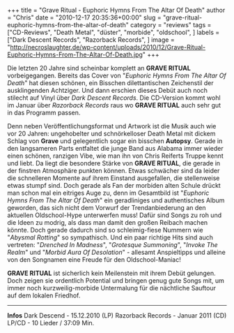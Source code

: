 +++
title = "Grave Ritual - Euphoric Hymns From The Altar Of Death"
author = "Chris"
date = "2010-12-17 20:35:36+00:00"
slug = "grave-ritual-euphoric-hymns-from-the-altar-of-death"
category = "reviews"
tags = ["CD-Reviews", "Death Metal", "düster", "morbide", "oldschool", ]
labels = ["Dark Descent Records", "Razorback Records", ]
image = "http://necroslaughter.de/wp-content/uploads/2010/12/Grave-Ritual-Euphoric-Hymns-From-The-Altar-Of-Death.jpg"
+++

Die letzten 20 Jahre sind scheinbar komplett an **GRAVE RITUAL** vorbeigegangen. Bereits das Cover von "_Euphoric Hymns From The Altar Of Death_" hat diesen schönen, ein Bisschen dilettantischen Zeichenstil der ausklingenden Achtziger. Und dann erschien dieses Debüt auch noch stilecht auf Vinyl über _Dark Descent Records_. Die CD-Version kommt wohl im Januar über _Razorback Records_ raus wo **GRAVE RITUAL** auch sehr gut in das Programm passen.

Denn neben Veröffentlichungsformat und Artwork ist die Musik auch wie vor 20 Jahren: ungehobelter und schnörkelloser Death Metal mit dickem Schlag von **Grave** und gelegentlich sogar ein bisschen **Autopsy**. Gerade in den langsameren Parts entfaltet die junge Band aus Alabama immer wieder einen schönen, ranzigen Vibe, wie man ihn von Chris Reiferts Truppe kennt und liebt. Da liegt die besondere Stärke von **GRAVE RITUAL**, die gerade in der finstren Atmosphäre punkten können. Etwas schwächer sind da leider die schnelleren Momente auf ihrem Einstand ausgefallen, die stellenweise etwas stumpf sind. Doch gerade als Fan der morbiden alten Schule drückt man schon mal ein eitriges Auge zu, denn im Gesamtbild ist "_Euphoric Hymns From The Altar Of Death_" ein geradliniges und authentisches Album geworden, das sich nicht dem Vorwurf der Trendanbiederung an den aktuellen Oldschool-Hype unterwerfen muss! Dafür sind Songs zu roh und die Ideen zu modrig, als dass man damit den großen Reibach machen könnte. Doch gerade dadurch sind so schleimig-fiese Nummern wie "_Abysmal Rotting_" so sympathisch. Und ein paar richtige Hits sind auch vertreten: "_Drenched In Madness_", "_Grotesque Summoning_", "_Invoke The Realm_" und "_Morbid Aura Of Desolation_" - allesamt Anspieltipps und alleine von den Songnamen eine Freude für den Oldschool-Maniac!

**GRAVE RITUAL** ist sicherlich kein Meilenstein mit ihrem Debüt gelungen. Doch zeigen sie ordentlich Potential und bringen genug gute Songs mit, um immer noch kurzweilig-morbide Untermalung für die nächtliche Sauftour auf dem lokalen Friedhof.





---
**Infos**
Dark Descend - 15.12.2010 (LP)
Razorback Records - Januar 2011 (CD)
LP/CD - 10 Lieder / 37:09 Min.
